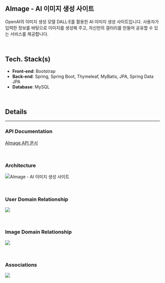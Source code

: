 ## AImage - AI 이미지 생성 사이트
OpenAI의 이미지 생성 모델 DALL·E를 활용한 AI 이미지 생성 사이트입니다. 사용자가 입력한 정보를 바탕으로 이미지를 생성해 주고, 자신만의 갤러리를 만들어 공유할 수 있는 서비스를 제공합니다.

<br>

## Tech. Stack(s)
* **Front-end**: Bootstrap
* **Back-end**: Spring, Spring Boot, Thymeleaf, MyBatis, JPA, Spring Data JPA
* **Database**: MySQL

<br>

## Details
<hr>

### API Documentation
[AImage API 문서](src/doc/asciidoc/aimage-api.html)

<br>

### Architecture
![AImage - AI 이미지 생성 사이트](https://file.notion.so/f/f/bee4ea21-631f-42d3-8a43-a1be6c18e590/d041bf79-6416-4ee9-9198-3e25987a3333/Aimage_Workflow.png?id=eaa7aa15-2bfd-489e-bc6d-ca859a7e8806&table=block&spaceId=bee4ea21-631f-42d3-8a43-a1be6c18e590&expirationTimestamp=1699279200000&signature=AT6PXkXhSdrv91YtSirWEDYR9QP-n8Oal8vRViKagEs&downloadName=Aimage+Workflow.png)

<br>

### User Domain Relationship
![](https://documents.lucid.app/documents/2df32f3f-43a9-4d1c-a8f5-02f1adda24b2/pages/0_0?a=4028&x=1938&y=-286&w=1779&h=775&store=1&accept=image%2F*&auth=LCA%20fd0a7a7e5002d3a600c808ce0a046c0438639b2a2068e0ea2034adf2377675e8-ts%3D1698826422)

<br>

### Image Domain Relationship
![](https://documents.lucid.app/documents/2df32f3f-43a9-4d1c-a8f5-02f1adda24b2/pages/0_0?a=4028&x=109&y=-318&w=1731&h=786&store=1&accept=image%2F*&auth=LCA%203a9c2def897d8a45a5ae593f52806262e637035eec271ec17c04874fd87c9590-ts%3D1698826422)

<br>

### Associations
![](https://documents.lucid.app/documents/68dce068-b9e4-48c8-aed3-7c88454b2df4/pages/0_0?a=4852&x=3535&y=-4167&w=990&h=867&store=1&accept=image%2F*&auth=LCA%205c091582e00edb1ae8749fc05edc5db30ace93d5ffc9547c403799dca442875c-ts%3D1698827090)